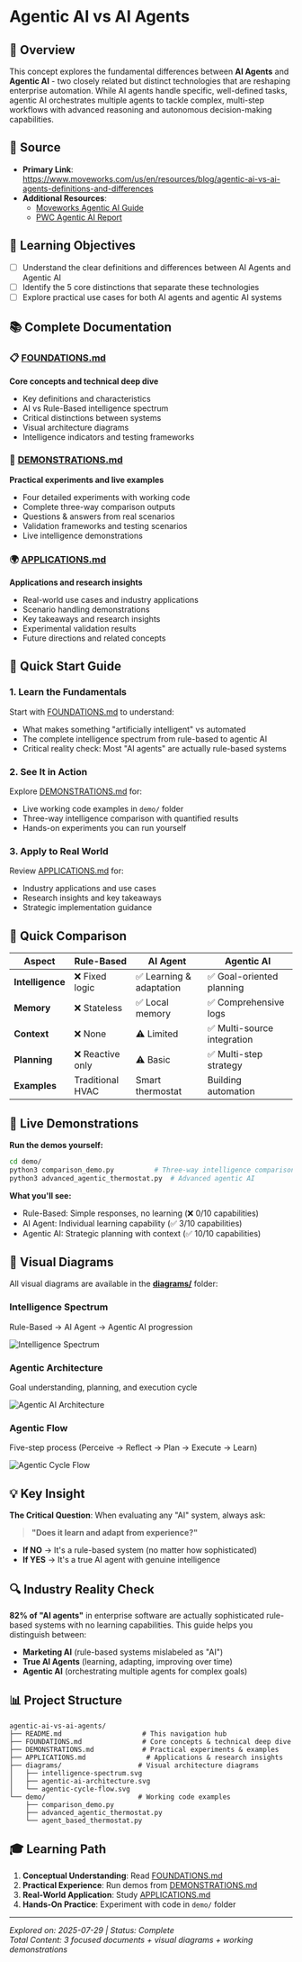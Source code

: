 # Agentic AI vs AI Agents

## 📖 Overview
This concept explores the fundamental differences between **AI Agents** and **Agentic AI** - two closely related but distinct technologies that are reshaping enterprise automation. While AI agents handle specific, well-defined tasks, agentic AI orchestrates multiple agents to tackle complex, multi-step workflows with advanced reasoning and autonomous decision-making capabilities.

## 🔗 Source
- **Primary Link**: https://www.moveworks.com/us/en/resources/blog/agentic-ai-vs-ai-agents-definitions-and-differences
- **Additional Resources**: 
  - [Moveworks Agentic AI Guide](https://www.moveworks.com/us/en/resources/blog/what-is-agentic-ai)
  - [PWC Agentic AI Report](https://www.pwc.com/m1/en/publications/documents/2024/agentic-ai-the-new-frontier-in-genai-an-executive-playbook.pdf)

## 🎯 Learning Objectives
- [ ] Understand the clear definitions and differences between AI Agents and Agentic AI
- [ ] Identify the 5 core distinctions that separate these technologies
- [ ] Explore practical use cases for both AI agents and agentic AI systems

## 📚 Complete Documentation

### 📋 [FOUNDATIONS.md](FOUNDATIONS.md)
**Core concepts and technical deep dive**
- Key definitions and characteristics
- AI vs Rule-Based intelligence spectrum
- Critical distinctions between systems
- Visual architecture diagrams
- Intelligence indicators and testing frameworks

### 🧪 [DEMONSTRATIONS.md](DEMONSTRATIONS.md) 
**Practical experiments and live examples**
- Four detailed experiments with working code
- Complete three-way comparison outputs
- Questions & answers from real scenarios
- Validation frameworks and testing scenarios
- Live intelligence demonstrations

### 🌍 [APPLICATIONS.md](APPLICATIONS.md)
**Applications and research insights**
- Real-world use cases and industry applications
- Scenario handling demonstrations
- Key takeaways and research insights
- Experimental validation results
- Future directions and related concepts

## 🚀 Quick Start Guide

### 1. **Learn the Fundamentals** 
Start with [FOUNDATIONS.md](FOUNDATIONS.md) to understand:
- What makes something "artificially intelligent" vs automated
- The complete intelligence spectrum from rule-based to agentic AI
- Critical reality check: Most "AI agents" are actually rule-based systems

### 2. **See It in Action**
Explore [DEMONSTRATIONS.md](DEMONSTRATIONS.md) for:
- Live working code examples in `demo/` folder
- Three-way intelligence comparison with quantified results
- Hands-on experiments you can run yourself

### 3. **Apply to Real World**
Review [APPLICATIONS.md](APPLICATIONS.md) for:
- Industry applications and use cases
- Research insights and key takeaways
- Strategic implementation guidance

## 🎯 Quick Comparison

| Aspect | Rule-Based | AI Agent | Agentic AI |
|--------|------------|----------|------------|
| **Intelligence** | ❌ Fixed logic | ✅ Learning & adaptation | ✅ Goal-oriented planning |
| **Memory** | ❌ Stateless | ✅ Local memory | ✅ Comprehensive logs |
| **Context** | ❌ None | ⚠️ Limited | ✅ Multi-source integration |
| **Planning** | ❌ Reactive only | ⚠️ Basic | ✅ Multi-step strategy |
| **Examples** | Traditional HVAC | Smart thermostat | Building automation |

## 🧪 Live Demonstrations

**Run the demos yourself:**
```bash
cd demo/
python3 comparison_demo.py          # Three-way intelligence comparison
python3 advanced_agentic_thermostat.py  # Advanced agentic AI
```

**What you'll see:**
- Rule-Based: Simple responses, no learning (❌ 0/10 capabilities)
- AI Agent: Individual learning capability (✅ 3/10 capabilities)  
- Agentic AI: Strategic planning with context (✅ 10/10 capabilities)

## 🎨 Visual Diagrams

All visual diagrams are available in the **[diagrams/](diagrams/)** folder:

### Intelligence Spectrum
Rule-Based → AI Agent → Agentic AI progression

![Intelligence Spectrum](diagrams/intelligence-spectrum.svg)

### Agentic Architecture  
Goal understanding, planning, and execution cycle

![Agentic AI Architecture](diagrams/agentic-ai-architecture.svg)

### Agentic Flow
Five-step process (Perceive → Reflect → Plan → Execute → Learn)

![Agentic Cycle Flow](diagrams/agentic-cycle-flow.svg)

## 💡 Key Insight

**The Critical Question**: When evaluating any "AI" system, always ask:
> **"Does it learn and adapt from experience?"**

- **If NO** → It's a rule-based system (no matter how sophisticated)
- **If YES** → It's a true AI agent with genuine intelligence

## 🔍 Industry Reality Check

**82% of "AI agents"** in enterprise software are actually sophisticated rule-based systems with no learning capabilities. This guide helps you distinguish between:
- **Marketing AI** (rule-based systems mislabeled as "AI")
- **True AI Agents** (learning, adapting, improving over time)
- **Agentic AI** (orchestrating multiple agents for complex goals)

## 📊 Project Structure

```
agentic-ai-vs-ai-agents/
├── README.md                    # This navigation hub
├── FOUNDATIONS.md               # Core concepts & technical deep dive
├── DEMONSTRATIONS.md            # Practical experiments & examples
├── APPLICATIONS.md               # Applications & research insights
├── diagrams/                   # Visual architecture diagrams
│   ├── intelligence-spectrum.svg
│   ├── agentic-ai-architecture.svg
│   └── agentic-cycle-flow.svg
└── demo/                       # Working code examples
    ├── comparison_demo.py
    ├── advanced_agentic_thermostat.py
    └── agent_based_thermostat.py
```

## 🎓 Learning Path

1. **Conceptual Understanding**: Read [FOUNDATIONS.md](FOUNDATIONS.md)
2. **Practical Experience**: Run demos from [DEMONSTRATIONS.md](DEMONSTRATIONS.md)  
3. **Real-World Application**: Study [APPLICATIONS.md](APPLICATIONS.md)
4. **Hands-On Practice**: Experiment with code in `demo/` folder

---
*Explored on: 2025-07-29 | Status: Complete*  
*Total Content: 3 focused documents + visual diagrams + working demonstrations*
